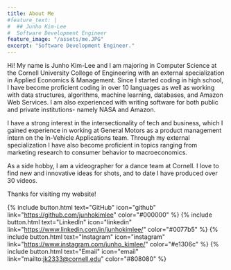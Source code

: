 ```yaml
---
title: About Me
#feature_text: |
#  ## Junho Kim-Lee
#  Software Development Engineer
feature_image: "/assets/me.JPG"
excerpt: "Software Development Engineer."
---
```


Hi! My name is Junho Kim-Lee and I am majoring in Computer Science at the Cornell University College of Engineering with an external specialization in Applied Economics & Management. Since I started coding in high school, I have become proficient coding in over 10 languages as well as working with data structures, algorithms, machine learning, databases, and Amazon Web Services. I am also experienced with writing software for both public and private institutions- namely NASA and Amazon.

I have a strong interest in the intersectionality of tech and business, which I gained experience in working at General Motors as a product management intern on the In-Vehicle Applications team. Through my external specialization I have also become proficient in topics ranging from marketing research to consumer behavior to macroeconomics.

As a side hobby, I am a videographer for a dance team at Cornell. I love to find new and innovative ideas for shots, and to date I have produced over 30 videos.

Thanks for visiting my website!

{% include button.html text="GitHub" icon="github" link="https://github.com/junhokimlee" color="#000000" %} {% include button.html text="LinkedIn" icon="linkedin" link="https://www.linkedin.com/in/junhokimlee/" color="#0077b5" %} {% include button.html text="Instagram" icon="instagram" link="https://www.instagram.com/junho_kimlee/" color="#e1306c" %} {% include button.html text="Email" icon="email" link="mailto:jk2333@cornell.edu" color="#808080" %}